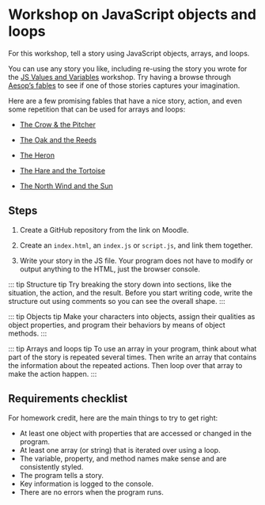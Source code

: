 # Workshop on JavaScript objects and loops

For this workshop, tell a story using JavaScript objects, arrays, and loops.

You can use any story you like, including re-using the story you wrote for the [JS
Values and Variables](http://localhost:5173/web-development/workshops/values-variables/)
workshop. Try having a browse through [Aesop’s
fables](https://www.read.gov/aesop/) to see if one of those
stories captures your imagination.

Here are a few promising fables that have a nice story, action, and even some repetition that can be used for arrays and loops:

- [The Crow & the Pitcher](https://www.read.gov/aesop/012.html)

- [The Oak and the Reeds](https://www.read.gov/aesop/011.html)

- [The Heron](https://www.read.gov/aesop/015.html)

- [The Hare and the Tortoise](https://www.read.gov/aesop/025.html)

- [The North Wind and the Sun](https://www.read.gov/aesop/143.html)

## Steps

1. Create a GitHub repository from the link on Moodle.

2. Create an `index.html`, an `index.js` or `script.js`, and link them together.

3. Write your story in the JS file. Your program does not have to modify or
   output anything to the HTML, just the browser console.

::: tip Structure tip
Try breaking the story down into sections, like
the situation, the action, and the result. Before you start writing code,
write the structure out using comments so you can see the overall shape.
:::

::: tip Objects tip
Make your characters into objects, assign their qualities as object properties,
and program their behaviors by means of object methods.
:::

::: tip Arrays and loops tip
To use an array in your program, think about what part of the story is repeated
several times. Then write an array that contains the information about the repeated
actions. Then loop over that array to make the action happen.
:::

## Requirements checklist

For homework credit, here are the main things to try to get right:

- At least one object with properties that are accessed or changed in the program.
- At least one array (or string) that is iterated over using a loop.
- The variable, property, and method names make sense and are consistently styled.
- The program tells a story.
- Key information is logged to the console.
- There are no errors when the program runs.
